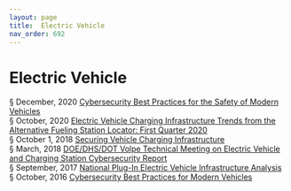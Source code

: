 ```yaml
---
layout: page
title:  Electric Vehicle
nav_order: 692 
---
```


# Electric Vehicle 
§ December, 2020 [Cybersecurity Best Practices for the Safety of Modern Vehicles](https://archive-c.bsafes.com/docs/C/cybersecurity-best-practices-for-the-safety-of-modern-vehicles/)   
§ October, 2020 [Electric Vehicle Charging Infrastructure Trends from the Alternative Fueling Station Locator: First Quarter 2020](https://archive-e.bsafes.com/docs/E/electric-vehicle-charging-infrastructure-trends-from-the-alternative-fueling-station-locator-first-quarter-2020/)  
§ October 1, 2018 [Securing Vehicle Charging Infrastructure](https://archive-s.bsafes.com/docs/S/securing-vehicle-charging-infrastructure/)  
§ March, 2018 [DOE/DHS/DOT Volpe Technical Meeting on Electric Vehicle and Charging Station Cybersecurity Report](https://archive-d.bsafes.com/docs/D/doe-dhs-dot-volpe-technical-meeting-on-electric-vehicle-and-charging-stations-cybersecurity-report/)   
§ September, 2017 [National Plug-In Electric Vehicle Infrastructure Analysis](https://archive-n.bsafes.com/docs/N/national-plug-in-electric-vehicles-infrastructure-analysis/)    
§ October, 2016 [Cybersecurity Best Practices for Modern Vehicles](https://archive-c.bsafes.com/docs/C/cybersecurity-best-practices-for-modern-vehicles/)  

